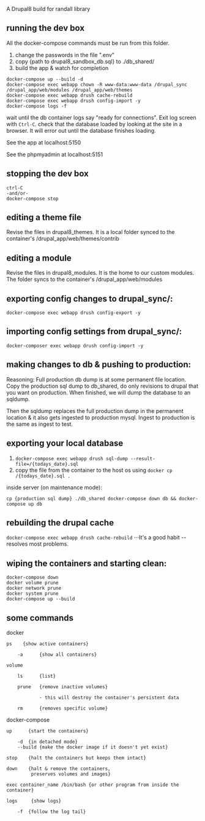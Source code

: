 A Drupal8 build for randall library

## running the dev box

All the docker-compose commands must be run from this folder.

1) change the passwords in the file ".env"
2) copy {path to drupal8_sandbox_db.sql} to ./db_shared/
3) build the app & watch for completion

```
docker-compose up --build -d
docker-compose exec webapp chown -R www-data:www-data /drupal_sync /drupal_app/web/modules /drupal_app/web/themes
docker-compose exec webapp drush cache-rebuild
docker-compose exec webapp drush config-import -y
docker-compose logs -f
```

   wait until the db container logs say "ready for connections".  Exit log screen with `Ctrl-C`.
   check that the database loaded by looking at the site in a browser.  It will error out until the database finishes loading.

See the app at localhost:5150

See the phpmyadmin at localhost:5151

## stopping the dev box

```
ctrl-C
-and/or-
docker-compose stop 
```

## editing a theme file

Revise the files in drupal8_themes.  It is a local folder synced to the container's /drupal_app/web/themes/contrib

## editing a module

Revise the files in drupal8_modules.  It is the home to our custom modules.  The folder syncs to the container's /drupal_app/web/modules

## exporting config changes to drupal_sync/:

`docker-compose exec webapp drush config-export -y`

## importing config settings from drupal_sync/:

`docker-composer exec webapp drush config-import -y`

## making changes to db & pushing to production:

Reasoning:  Full production db dump is at some permanent file location.  Copy the production sql dump to db_shared, do only revisions to drupal that you want on production.  When finished, we will dump the database to an sqldump.

Then the sqldump replaces the full production dump in the permanent location & it also gets ingested to production mysql.  Ingest to production is the same as ingest to test.

## exporting your local database

1) `docker-compose exec webapp drush sql-dump --result-file=/{todays_date}.sql`
1) copy the file from the container to the host os using `docker cp /{todays_date}.sql .`

inside server (on maintenance mode):

`cp {production sql dump} ./db_shared
docker-compose down db && docker-compose up db`

## rebuilding the drupal cache

`docker-compose exec webapp drush cache-rebuild`
⋅⋅⋅It's a good habit -- resolves most problems.

## wiping the containers and starting clean:

```
docker-compose down
docker volume prune
docker network prune
docker system prune
docker-compose up --build
```

## some commands

docker 

    ps    {show active containers}

        -a      {show all containers}

    volume

        ls      {list}

        prune   {remove inactive volumes}

                - this will destroy the container's persistent data

        rm      {removes specific volume}

docker-compose

    up      {start the containers}

        -d  {in detached mode}
        --build {make the docker image if it doesn't yet exist}

    stop    {halt the containers but keeps them intact}

    down    {halt & remove the containers,
             preserves volumes and images}

    exec container_name /bin/bash {or other program from inside the container}

    logs     {show logs}

        -f  {follow the log tail}
